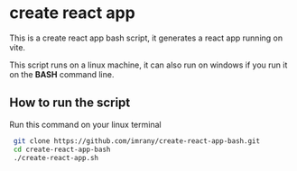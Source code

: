 # create react app 

This is a create react app bash script, it generates a react app running on vite.

This script runs on a linux machine, it can also run on windows if you run it on the __BASH__ 
command line.

## How to run the script
Run this command on your linux terminal
```bash
 git clone https://github.com/imrany/create-react-app-bash.git
 cd create-react-app-bash
 ./create-react-app.sh
```
